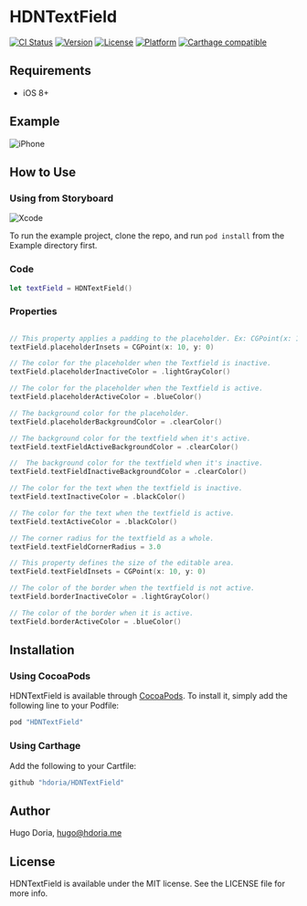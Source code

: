 # HDNTextField

[![CI Status](http://img.shields.io/travis/hdoria/HDNTextField.svg?style=flat)](https://travis-ci.org/hdoria/HDNTextField)
[![Version](https://img.shields.io/cocoapods/v/HDNTextField.svg?style=flat)](http://cocoapods.org/pods/HDNTextField)
[![License](https://img.shields.io/cocoapods/l/HDNTextField.svg?style=flat)](http://cocoapods.org/pods/HDNTextField)
[![Platform](https://img.shields.io/cocoapods/p/HDNTextField.svg?style=flat)](http://cocoapods.org/pods/HDNTextField)
[![Carthage compatible](https://img.shields.io/badge/Carthage-compatible-4BC51D.svg?style=flat)](https://github.com/Carthage/Carthage)

## Requirements

* iOS 8+

## Example

![iPhone](./Assets/iphone.gif "HDNTextField Examples")


## How to Use

### Using from Storyboard


![Xcode](./Assets/xcode.gif "Xcode Setup")

To run the example project, clone the repo, and run `pod install` from the Example directory first.

### Code

```swift
let textField = HDNTextField()
```

### Properties

```swift

// This property applies a padding to the placeholder. Ex: CGPoint(x: 10, y: 0).
textField.placeholderInsets = CGPoint(x: 10, y: 0)

// The color for the placeholder when the Textfield is inactive.
textField.placeholderInactiveColor = .lightGrayColor() 

// The color for the placeholder when the Textfield is active.
textField.placeholderActiveColor = .blueColor()

// The background color for the placeholder.
textField.placeholderBackgroundColor = .clearColor()

// The background color for the textfield when it's active.
textField.textFieldActiveBackgroundColor = .clearColor()

//  The background color for the textfield when it's inactive.
textField.textFieldInactiveBackgroundColor = .clearColor() 

// The color for the text when the textfield is inactive.
textField.textInactiveColor = .blackColor() 

// The color for the text when the textfield is active.
textField.textActiveColor = .blackColor()

// The corner radius for the textfield as a whole.
textField.textFieldCornerRadius = 3.0

// This property defines the size of the editable area.
textField.textFieldInsets = CGPoint(x: 10, y: 0)

// The color of the border when the textfield is not active.
textField.borderInactiveColor = .lightGrayColor() 

// The color of the border when it is active.
textField.borderActiveColor = .blueColor() 

```

## Installation

### Using CocoaPods

HDNTextField is available through [CocoaPods](http://cocoapods.org). To install
it, simply add the following line to your Podfile:

```ruby
pod "HDNTextField"
```

### Using Carthage

Add the following to your Cartfile:

```bash
github "hdoria/HDNTextField"
```

## Author

Hugo Doria, hugo@hdoria.me

## License

HDNTextField is available under the MIT license. See the LICENSE file for more info.
